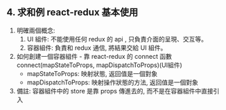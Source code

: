 ## 4. 求和例 react-redux 基本使用
1. 明確兩個概念:
    1. UI 組件: 不能使用任何 redux 的 api , 只負責介面的呈現、交互等。
    2. 容器組件: 負責和 redux 通信, 將結果交給 UI 組件。
2. 如何創建一個容器組件 -  靠 react-redux 的 connect 函數
connect(mapStateToProps, mapDispatchToProps)(UI組件)
    - mapStateToProps: 映射狀態, 返回值是一個對象
    - mapDispatchToProps: 映射操作狀態的方法, 返回值是一個對象
3. 備註: 容器組件中的 store 是靠 props 傳進去的, 而不是在容器組件中直接引入